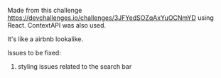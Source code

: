Made from this challenge https://devchallenges.io/challenges/3JFYedSOZqAxYuOCNmYD using React. ContextAPI was also used.

It's like a airbnb lookalike.

Issues to be fixed:

1. styling issues related to the search bar
